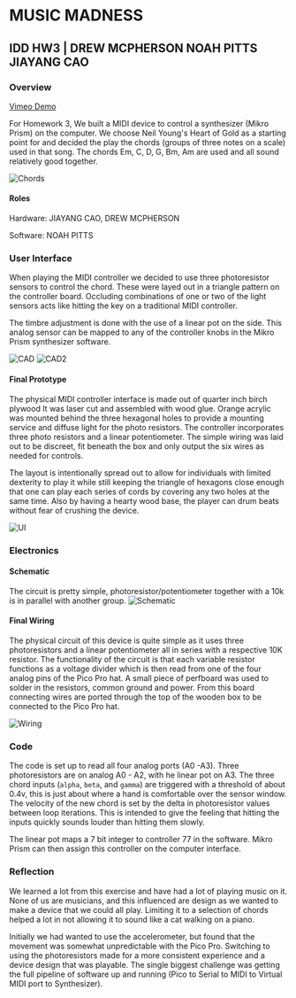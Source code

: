 # MUSIC MADNESS
## IDD HW3 | DREW MCPHERSON NOAH PITTS JIAYANG CAO

### Overview

[Vimeo Demo](https://vimeo.com/234336554)

For Homework 3, We built a MIDI device to control a synthesizer (Mikro Prism) on the computer. We choose Neil Young's Heart of Gold as a starting point for and decided the play the chords (groups of three notes on a scale) used in that song. The chords Em, C, D, G, Bm, Am are used and all sound relatively good together.

![Chords](./img/music.jpg)

#### Roles
Hardware: JIAYANG CAO, DREW MCPHERSON

Software: NOAH PITTS

### User Interface
When playing the MIDI controller we decided to use three photoresistor sensors to control the chord. These were layed out in a triangle pattern on the controller board. Occluding combinations of one or two of the light sensors acts like hitting the key on a traditional MIDI controller.

The timbre adjustment is done with the use of a linear pot on the side. This analog sensor can be mapped to any of the controller knobs in the Mikro Prism synthesizer software.

![CAD](./img/cad.png)
![CAD2](./img/cad2.png)

#### Final Prototype
The physical MIDI controller interface is made out of quarter inch birch plywood It was laser cut and assembled with wood glue. Orange acrylic was mounted behind the three hexagonal holes to provide a mounting service and diffuse light for the photo resistors. The controller incorporates three photo resistors and a linear potentiometer. The simple wiring was laid out to be discreet, fit beneath the box and only output the six wires as needed for controls.

The layout is intentionally spread out to allow for individuals with limited dexterity to play it while still keeping the triangle of hexagons close enough that one can play each series of cords by covering any two holes at the same time. Also by having a hearty wood base, the player can drum beats without fear of crushing the device.

![UI](./img/UI.jpg)

### Electronics

#### Schematic
The circuit is pretty simple, photoresistor/potentiometer together with a 10k is in parallel with another group.
![Schematic](./img/schematic.png)

#### Final Wiring
The physical circuit of this device is quite simple as it uses three photoresistors and a linear potentiometer all in series with a respective 10K resistor. The functionality of the circuit is that each variable resistor functions as a voltage divider which is then read from one of the four analog pins of the Pico Pro hat. A small piece of perfboard was used to solder in the resistors, common ground and power. From this board connecting wires are ported through the top of the wooden box to be connected to the Pico Pro hat.

![Wiring](./img/wiring.jpg)

### Code
The code is set up to read all four analog ports (A0 -A3). Three photoresistors are on analog A0 - A2, with he linear pot on A3. The three chord inputs (`alpha`, `beta`, and `gamma`) are triggered with a threshold of about 0.4v, this is just about where a hand is comfortable over the sensor window. The velocity of the new chord is set by the delta in photoresistor values between loop iterations. This is intended to give the feeling that hitting the inputs quickly sounds louder than hitting them slowly.

The linear pot maps a 7 bit integer to controller 77 in the software. Mikro Prism can then assign this controller on the computer interface.

### Reflection
We learned a lot from this exercise and have had a lot of playing music on it. None of us are musicians, and this influenced are design as we wanted to make a device that we could all play. Limiting it to a selection of chords helped a lot in not allowing it to sound like a cat walking on a piano.

Initially we had wanted to use the accelerometer, but found that the movement was somewhat unpredictable with the Pico Pro. Switching to using the photoresistors made for a more consistent experience and a device design that was playable. The single biggest challenge was getting the full pipeline of software up and running (Pico to Serial to MIDI to Virtual MIDI port to Synthesizer).
